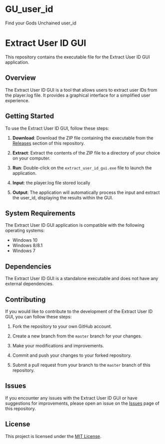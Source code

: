 # GU_user_id
Find your Gods Unchained user_id 
# Extract User ID GUI

This repository contains the executable file for the Extract User ID GUI application.

## Overview

The Extract User ID GUI is a tool that allows users to extract user IDs from the player.log file. It provides a graphical interface for a simplified user experience.

## Getting Started

To use the Extract User ID GUI, follow these steps:

1. **Download**: Download the ZIP file containing the executable from the [Releases](https://github.com/vesperds/gu_user_id/releases) section of this repository.

2. **Extract**: Extract the contents of the ZIP file to a directory of your choice on your computer.

3. **Run**: Double-click on the `extract_user_id_gui.exe` file to launch the application.

4. **Input**: the player.log file stored locally

5. **Output**: The application will automatically process the input and extract the user_id, displaying the results within the GUI.

## System Requirements

The Extract User ID GUI application is compatible with the following operating systems:

- Windows 10
- Windows 8/8.1
- Windows 7

## Dependencies

The Extract User ID GUI is a standalone executable and does not have any external dependencies.

## Contributing

If you would like to contribute to the development of the Extract User ID GUI, you can follow these steps:

1. Fork the repository to your own GitHub account.

2. Create a new branch from the `master` branch for your changes.

3. Make your modifications and improvements.

4. Commit and push your changes to your forked repository.

5. Submit a pull request from your branch to the `master` branch of this repository.

## Issues

If you encounter any issues with the Extract User ID GUI or have suggestions for improvements, please open an issue on the [Issues](https://github.com/vesperds/gu_user_id/issues) page of this repository.

## License

This project is licensed under the [MIT License](LICENSE).


